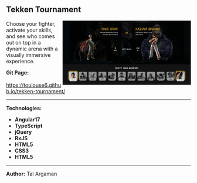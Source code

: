 ## Tekken Tournament

<img align="right" src="src/assets/tekken-screen.png" alt="tekken-battle-arena-screenshot" width="350">

Choose your fighter, activate your skills, and see who comes out on top in a dynamic arena with a visually immersive experience.

**Git Page:**  
<br>https://toulouse6.github.io/tekken-tournament/

---

**Technologies:**

- **Angular17**
- **TypeScript**
- **jQuery**
- **RxJS**
- **HTML5**
- **CSS3**
- **HTML5**

---

**Author:** Tal Argaman